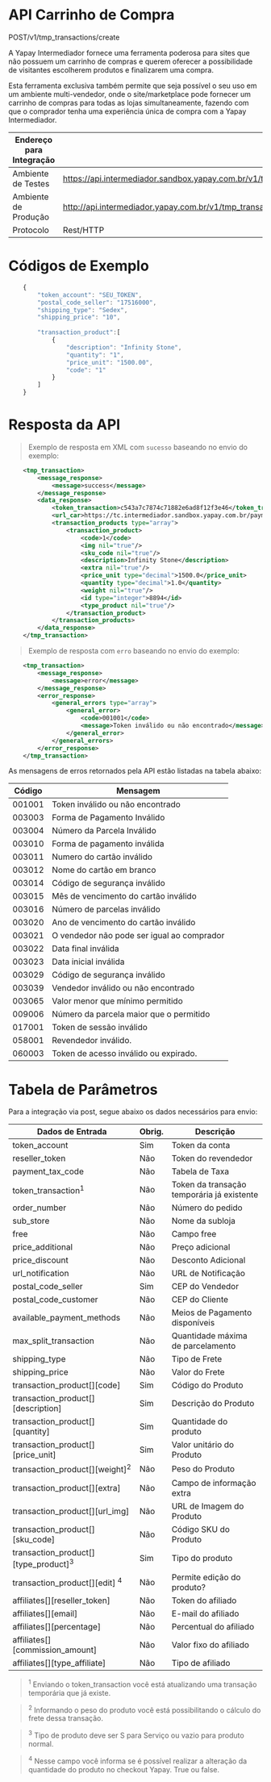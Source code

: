 # API Carrinho de Compra

<span class="post">POST</span><span class="beforePost">/v1/tmp_transactions/create</span>

A Yapay Intermediador fornece uma ferramenta poderosa para sites que não possuem um carrinho de compras e querem oferecer a possibilidade de visitantes escolherem produtos e finalizarem uma compra.


Esta ferramenta exclusiva também permite que seja possível o seu uso em um ambiente multi-vendedor, onde o site/marketplace pode fornecer um carrinho de compras para todas as lojas simultaneamente, fazendo com que o comprador tenha uma experiência única de compra com a Yapay Intermediador.


| Endereço para Integração |                                                                               |
|--------------------------|------------------------------------------------------------------------------|
| Ambiente de Testes       | https://api.intermediador.sandbox.yapay.com.br/v1/tmp_transactions/create   |
| Ambiente de Produção     | http://api.intermediador.yapay.com.br/v1/tmp_transactions/create           |
| Protocolo                | Rest/HTTP                                                                    |


# Códigos de Exemplo


```javascript
    {
        "token_account": "SEU_TOKEN",
        "postal_code_seller": "17516000",
        "shipping_type": "Sedex",
        "shipping_price": "10",
            
        "transaction_product":[  
            {  
                "description": "Infinity Stone",
                "quantity": "1",
                "price_unit": "1500.00",
                "code": "1"
            }
        ]   
    }
```


# Resposta da API

> Exemplo de resposta em XML com `sucesso` baseando no envio do exemplo:

```xml
    <tmp_transaction>
        <message_response>
            <message>success</message>
        </message_response>
        <data_response>
            <token_transaction>c543a7c7874c71882e6ad8f12f3e46</token_transaction>
            <url_car>https://tc.intermediador.sandbox.yapay.com.br/payment/car/v1/</url_car>
            <transaction_products type="array">
                <transaction_product>
                    <code>1</code>
                    <img nil="true"/>
                    <sku_code nil="true"/>
                    <description>Infinity Stone</description>
                    <extra nil="true"/>
                    <price_unit type="decimal">1500.0</price_unit>
                    <quantity type="decimal">1.0</quantity>
                    <weight nil="true"/>
                    <id type="integer">8894</id>
                    <type_product nil="true"/>
                </transaction_product>
            </transaction_products>
        </data_response>
    </tmp_transaction>
```


> Exemplo de resposta com `erro` baseando no envio do exemplo:


```xml
    <tmp_transaction>
        <message_response>
            <message>error</message>
        </message_response>
        <error_response>
            <general_errors type="array">
                <general_error>
                    <code>001001</code>
                    <message>Token inválido ou não encontrado</message>
                </general_error>
            </general_errors>
        </error_response>
    </tmp_transaction>
```



As mensagens de erros retornados pela API estão listadas na tabela abaixo:

| Código    |  Mensagem                                   |
|-----------|---------------------------------------------|
| 001001	| Token inválido ou não encontrado            |
| 003003	| Forma de Pagamento Inválido                 |
| 003004	| Número da Parcela Inválido                  |
| 003010	| Forma de pagamento inválida                 |
| 003011	| Numero do cartão inválido                   |
| 003012	| Nome do cartão em branco                    |
| 003014	| Código de segurança inválido                |
| 003015	| Mês de vencimento do cartão inválido        |
| 003016	| Número de parcelas inválido                 |
| 003020	| Ano de vencimento do cartão inválido        |
| 003021	| O vendedor não pode ser igual ao comprador  |
| 003022    | Data final inválida                   	  |
| 003023    | Data inicial inválida                       |
| 003029	| Código de segurança inválido                |
| 003039	| Vendedor inválido ou não encontrado         |
| 003065	| Valor menor que mínimo permitido            |
| 009006	| Número da parcela maior que o permitido     |
| 017001    | Token de sessão inválido                    |
| 058001	| Revendedor inválido.                        |
| 060003    | Token de acesso inválido ou expirado.       |


# Tabela de Parâmetros

Para a integração via <span class="post">post</span>, segue abaixo os dados necessários para envio:

| Dados de Entrada                                |	Obrig.  |	Descrição                                |
|-------------------------------------------------|---------|--------------------------------------------|
| token_account                                   |  Sim    | Token da conta                             |
| reseller_token                                  |  Não    | Token do revendedor                        |
| payment_tax_code                                |  Não    | Tabela de Taxa                             |
| token_transaction<sup>1</sup>                   |  Não    | Token da transação temporária já existente |
| order_number                                    |  Não    | Número do pedido                           | 
| sub_store                                       |  Não    | Nome da subloja                            |
| free                                            |  Não    | Campo free                                 |
| price_additional                                |  Não    | Preço adicional                            |
| price_discount                                  |  Não    | Desconto Adicional                         |
| url_notification                                |  Não    | URL de Notificação                         |
| postal_code_seller                              |  Sim    | CEP do Vendedor                            |
| postal_code_customer                            |  Não    | CEP do Cliente                             |
| available_payment_methods                       |  Não    | Meios de Pagamento disponíveis             |
| max_split_transaction                           |  Não    | Quantidade máxima de parcelamento          |
| shipping_type                                   |  Não    | Tipo de Frete                              |
| shipping_price                                  |  Não    | Valor do Frete                             |
| transaction_product[][code]                     |  Sim    | Código do Produto                          |
| transaction_product[][description]              |  Sim    | Descrição do Produto                       |
| transaction_product[][quantity]                 |  Sim    | Quantidade do produto                      |
| transaction_product[][price_unit]               |  Sim    | Valor unitário do Produto                  |
| transaction_product[][weight]<sup>2</sup>       |  Não    | Peso do Produto                            |
| transaction_product[][extra]                    |  Não    | Campo de informação extra                  |
| transaction_product[][url_img]                  |  Não    | URL de Imagem do Produto                   |
| transaction_product[][sku_code]                 |  Não    | Código SKU do Produto                      |
| transaction_product[][type_product]<sup>3</sup> |  Sim    | Tipo do produto                            |
| transaction_product[][edit] <sup>4</sup>        |  Não    | Permite edição do produto?                 |
| affiliates[][reseller_token]                    |  Não    | Token do afiliado                          |
| affiliates[][email]                             |  Não    | E-mail do afiliado                         |
| affiliates[][percentage]                        |  Não    | Percentual do afiliado                     |
| affiliates[][commission_amount]                 |  Não    | Valor fixo do afiliado                     |
| affiliates[][type_affiliate]                    |  Não    | Tipo de afiliado                           |


> <sup>1</sup> Enviando o token_transaction você está atualizando uma transação temporária que já existe.

> <sup>2</sup> Informando o peso do produto você está possibilitando o cálculo do frete dessa transação.

> <sup>3</sup> Tipo de produto deve ser S para Serviço ou vazio para produto normal.

> <sup>4</sup> Nesse campo você informa se é possível realizar a alteração da quantidade do produto no checkout Yapay.  True ou false.